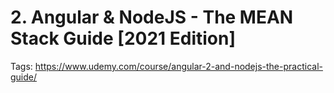 # 2. Angular & NodeJS - The MEAN Stack Guide [2021 Edition]

Tags: https://www.udemy.com/course/angular-2-and-nodejs-the-practical-guide/